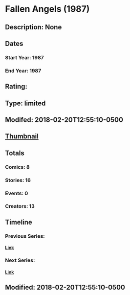 # Fallen Angels (1987)
## Description: None
## Dates
### Start Year: 1987
### End Year: 1987
## Rating: 
## Type: limited
## Modifed: 2018-02-20T12:55:10-0500
## [Thumbnail](http://i.annihil.us/u/prod/marvel/i/mg/6/00/5a8c60e343f30.jpg)
## Totals
### Comics: 8
### Stories: 16
### Events: 0
### Creators: 13
## Timeline
### Previous Series: 
#### [Link]()
### Next Series: 
#### [Link]()
## Modified: 2018-02-20T12:55:10-0500